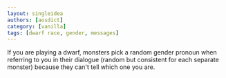 ```yaml
---
layout: singleidea
authors: [aosdict]
category: [vanilla]
tags: [dwarf race, gender, messages]
---
```

If you are playing a dwarf, monsters pick a random gender pronoun when referring
to you in their dialogue (random but consistent for each separate monster)
because they can't tell which one you are.
